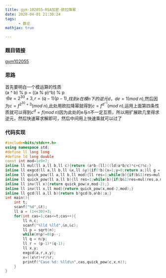 ```yaml
---
title: gym-102055-RSA加密-欧拉降幂
date: 2020-04-01 21:30:24
tags:
      - 数论
mathjax: true

---
```


### 题目链接

[gym102055](https://codeforc.es/gym/102055/problem/K)

### 思路

首先要明白一个模运算的性质  
(a ^ b) % p = ((a % p)^b) % p  
$令e=2^{30}+3,r=(q-1)(p-1)$,$找到e在模n下的逆元d，de=1(mod\ n)$,然后因为$c=f^{2^{30}+3}(mod\ n)$,此处用欧拉降幂就得到$c=f^{d^{-1}}(mod\ n)$,运用上面第四条性质就可以得到$c^d=f(mod\ n)$因为此处的e与n不一定互质，所以用扩展欧几里得求逆元，然后快速幂求解即可，然后中间用上快速乘就可以过了

### 代码实现

```c++
#include<bits/stdc++.h>
using namespace std;
#define ll long long
#define ld long double
const int mod=1e9+7;
inline ll mul(ll a,ll b,ll c){return (a*b-(ll)((ld)a*b/c)*c+c)%c;}
inline ll exgcd(ll a,ll b,ll &x,ll &y){if(!b){x=1;y=0;return a;}ll g = exgcd(b,a%b,y,x);y-=a/b*x;return g;}
inline ll quick_pow(ll a,ll b,ll mod){ll res=1;while(b){if(b&1)res=mul(res,a,mod);a=mul(a,a,mod);b>>=1;}return res;}
inline ll quick_pow(ll a,ll b){ll res=1;while(b){if(b&1)res=mul(res,a,mod);a=mul(a,a,mod);b>>=1;}return res;}
inline ll inv(ll x){return quick_pow(x,mod-2);}
inline ll inv(ll x,ll mod){return quick_pow(x,mod-2,mod);}
inline ll gcd(ll a,ll b){return b?gcd(b,a%b):a;}
int main(){
	int t;
	scanf("%d",&t);
	ll a = (1<<30)+3;
	for(int cas=1;cas<=t;cas++){
		ll n,c;
		scanf("%lld %lld",&n,&c);
		ll p = sqrt(n);
		while(n%p!=0)p--;
		ll q = n/p;
		ll r = (p-1)*(q-1);
		ll x,y;
		exgcd(a,r,x,y);
		x=((x%r)+r)%r;
		printf("Case %d: %lld\n",cas,quick_pow(c,x,n));
	}
}
```